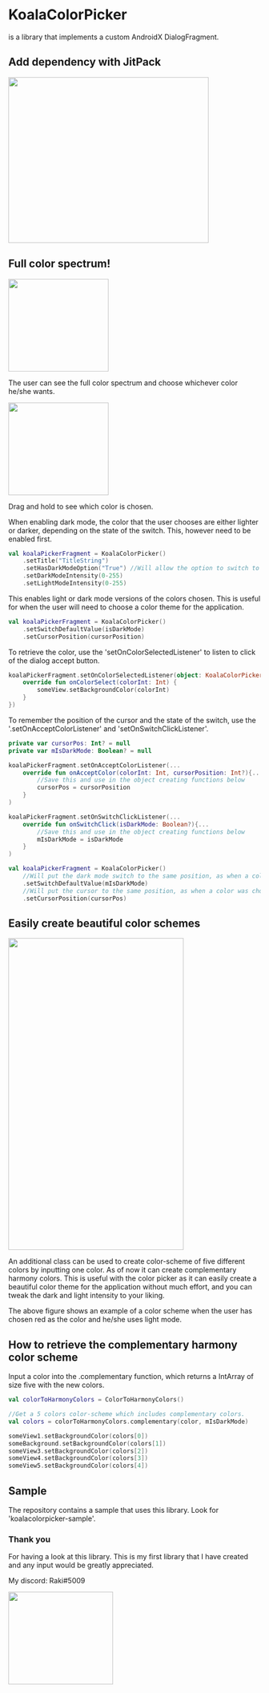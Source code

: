 # KoalaColorPicker
is a library that implements a custom AndroidX DialogFragment.

## Add dependency with JitPack

<img src="https://i.imgur.com/pflwQKV.png" data-canonical-src="https://i.imgur.com/pflwQKV.png"
width="400" height="331" />


## Full color spectrum!

<img src="https://imgur.com/r8cOkea.png" data-canonical-src="https://imgur.com/r8cOkea.png"
width="200" height="185" />

The user can see the full color spectrum and choose whichever color he/she wants.

<img src="https://imgur.com/rvPpNfp.png" data-canonical-src="https://imgur.com/rvPpNfp.png"
width="200" height="185" />

Drag and hold to see which color is chosen.


When enabling dark mode, the color that the user chooses are either lighter or darker, depending on the state of the switch.
This, however need to be enabled first.

```kotlin
val koalaPickerFragment = KoalaColorPicker()
	.setTitle("TitleString")
	.setHasDarkModeOption("True") //Will allow the option to switch to dark mode
	.setDarkModeIntensity(0-255)
	.setLightModeIntensity(0-255)
```


This enables light or dark mode versions of the colors chosen. This is useful for when the user will need to choose a color theme for the application.

```kotlin
val koalaPickerFragment = KoalaColorPicker()
	.setSwitchDefaultValue(isDarkMode)
	.setCursorPosition(cursorPosition)
```


To retrieve the color, use the 'setOnColorSelectedListener' to listen to click of the dialog accept button.

```kotlin
koalaPickerFragment.setOnColorSelectedListener(object: KoalaColorPicker.OnColorSelectListener{
    override fun onColorSelect(colorInt: Int) {
        someView.setBackgroundColor(colorInt)
    }
})
```


To remember the position of the cursor and the state of the switch, use the '.setOnAcceptColorListener' and 'setOnSwitchClickListener'.

```kotlin
private var cursorPos: Int? = null
private var mIsDarkMode: Boolean? = null

koalaPickerFragment.setOnAcceptColorListener(...
	override fun onAcceptColor(colorInt: Int, cursorPosition: Int?){...
		//Save this and use in the object creating functions below
		cursorPos = cursorPosition
	}
)

koalaPickerFragment.setOnSwitchClickListener(...
	override fun onSwitchClick(isDarkMode: Boolean?){...
		//Save this and use in the object creating functions below
		mIsDarkMode = isDarkMode
	}
)

val koalaPickerFragment = KoalaColorPicker()
	//Will put the dark mode switch to the same position, as when a color was chosen.
	.setSwitchDefaultValue(mIsDarkMode)
	//Will put the cursor to the same position, as when a color was chosen.
	.setCursorPosition(cursorPos)
```

## Easily create beautiful color schemes

<img src="https://imgur.com/hAaZ2p3.png" data-canonical-src="https://imgur.com/hAaZ2p3.png"
width="350" height="623" />

An additional class can be used to create color-scheme of five different colors by inputting one color. As of now it can create complementary harmony colors.
This is useful with the color picker as it can easily create a beautiful color theme for the application without much effort, and you can tweak the dark and light intensity to your liking.

The above figure shows an example of a color scheme when the user has chosen red as the color and he/she uses light mode.


## How to retrieve the complementary harmony color scheme

Input a color into the .complementary function, which returns a IntArray of size five with the new colors.

```kotlin
val colorToHarmonyColors = ColorToHarmonyColors()

//Get a 5 colors color-scheme which includes complementary colors.
val colors = colorToHarmonyColors.complementary(color, mIsDarkMode)

someView1.setBackgroundColor(colors[0])
someBackground.setBackgroundColor(colors[1])
someView3.setBackgroundColor(colors[2])
someView4.setBackgroundColor(colors[3])
someView5.setBackgroundColor(colors[4])
```

## Sample

The repository contains a sample that uses this library. Look for 'koalacolorpicker-sample'.

### Thank you

For having a look at this library. This is my first library that I have created and any input would be greatly appreciated.

My discord: Raki#5009

<img src="https://imgur.com/jQ4c3Sx.png" data-canonical-src="https://imgur.com/jQ4c3Sx.png"
width="209" height="185" />